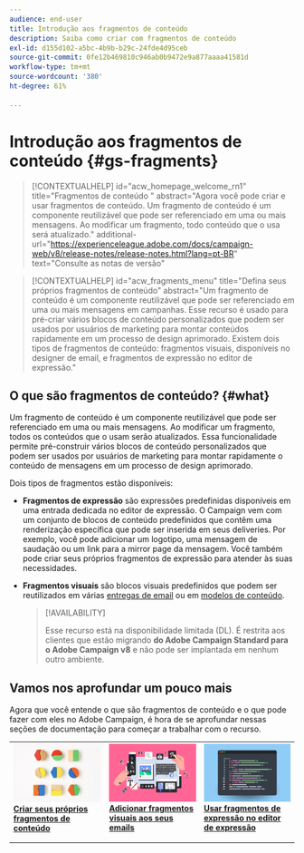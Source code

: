 ```yaml
---
audience: end-user
title: Introdução aos fragmentos de conteúdo
description: Saiba como criar com fragmentos de conteúdo
exl-id: d155d102-a5bc-4b9b-b29c-24fde4d95ceb
source-git-commit: 0fe12b469810c946ab0b9472e9a877aaaa41581d
workflow-type: tm+mt
source-wordcount: '380'
ht-degree: 61%

---
```


# Introdução aos fragmentos de conteúdo {#gs-fragments}

>[!CONTEXTUALHELP]
>id="acw_homepage_welcome_rn1"
>title="Fragmentos de conteúdo "
>abstract="Agora você pode criar e usar fragmentos de conteúdo. Um fragmento de conteúdo é um componente reutilizável que pode ser referenciado em uma ou mais mensagens. Ao modificar um fragmento, todo conteúdo que o usa será atualizado."
>additional-url="https://experienceleague.adobe.com/docs/campaign-web/v8/release-notes/release-notes.html?lang=pt-BR" text="Consulte as notas de versão"

>[!CONTEXTUALHELP]
>id="acw_fragments_menu"
>title="Defina seus próprios fragmentos de conteúdo"
>abstract="Um fragmento de conteúdo é um componente reutilizável que pode ser referenciado em uma ou mais mensagens em campanhas. Esse recurso é usado para pré-criar vários blocos de conteúdo personalizados que podem ser usados por usuários de marketing para montar conteúdos rapidamente em um processo de design aprimorado. Existem dois tipos de fragmentos de conteúdo: fragmentos visuais, disponíveis no designer de email, e fragmentos de expressão no editor de expressão."

## O que são fragmentos de conteúdo? {#what}

Um fragmento de conteúdo é um componente reutilizável que pode ser referenciado em uma ou mais mensagens. Ao modificar um fragmento, todos os conteúdos que o usam serão atualizados. Essa funcionalidade permite pré-construir vários blocos de conteúdo personalizados que podem ser usados por usuários de marketing para montar rapidamente o conteúdo de mensagens em um processo de design aprimorado.

Dois tipos de fragmentos estão disponíveis:

* **Fragmentos de expressão** são expressões predefinidas disponíveis em uma entrada dedicada no editor de expressão. O Campaign vem com um conjunto de blocos de conteúdo predefinidos que contêm uma renderização específica que pode ser inserida em seus deliveries. Por exemplo, você pode adicionar um logotipo, uma mensagem de saudação ou um link para a mirror page da mensagem. Você também pode criar seus próprios fragmentos de expressão para atender às suas necessidades.

* **Fragmentos visuais** são blocos visuais predefinidos que podem ser reutilizados em várias [entregas de email](../email/get-started-email-designer.md) ou em [modelos de conteúdo](../email/use-email-templates.md).

  >[!AVAILABILITY]
  >
  >Esse recurso está na disponibilidade limitada (DL). É restrita aos clientes que estão migrando **do Adobe Campaign Standard para o Adobe Campaign v8** e não pode ser implantada em nenhum outro ambiente.

## Vamos nos aprofundar um pouco mais

Agora que você entende o que são fragmentos de conteúdo e o que pode fazer com eles no Adobe Campaign, é hora de se aprofundar nessas seções de documentação para começar a trabalhar com o recurso.

<table style="table-layout:fixed"><tr style="border: 0;">
<td>
<a href="create-fragment.md">
<img alt="Criar seus próprios fragmentos de expressão" src="assets/do-not-localize/create-fragment.png">
</a>
<div>
<a href="create-fragment.md"><strong>Criar seus próprios fragmentos de conteúdo</strong></a>
</div>
<p>
</td>
<td>
<a href="use-visual-fragments.md">
<img alt="Adicionar fragmentos visuais aos emails" src="assets/do-not-localize/visual.png">
</a>
<div><a href="use-visual-fragments.md"><strong>Adicionar fragmentos visuais aos seus emails</strong>
</div>
<p>
</td>
<td>
<a href="use-expression-fragments.md">
<img alt="Adicionar fragmentos de expressão ao editor de expressão" src="assets/do-not-localize/expression.png">
</a>
<div>
<a href="use-expression-fragments.md"><strong>Usar fragmentos de expressão no editor de expressão</strong></a>
</div>
<p></td>
</tr></table>
